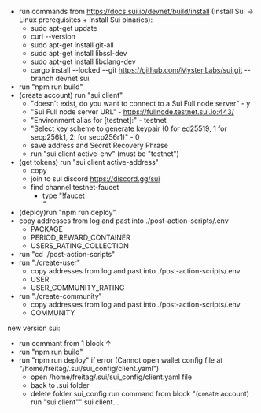 - run commands from https://docs.sui.io/devnet/build/install (Install Sui -> Linux prerequisites + Install Sui binaries):
    - sudo apt-get update
    - curl --version
    - sudo apt-get install git-all
    - sudo apt-get install libssl-dev
    - sudo apt-get install libclang-dev
    - cargo install --locked --git https://github.com/MystenLabs/sui.git --branch devnet sui
- run "npm run build"
- (create account) run "sui client"
    - "doesn't exist, do you want to connect to a Sui Full node server" - y
    - "Sui Full node server URL" - https://fullnode.testnet.sui.io:443/
    - "Environment alias for [testnet]:" - testnet
    - "Select key scheme to generate keypair (0 for ed25519, 1 for secp256k1, 2: for secp256r1)" - 0
    - save address and Secret Recovery Phrase
    - run "sui client active-env" (must be "testnet")
- (get tokens) run "sui client active-address"
    - copy
    - join to sui discord https://discord.gg/sui
    - find channel testnet-faucet
        - type "!faucet <address>"
- (deploy)run "npm run deploy"
- copy addresses from log and past into ./post-action-scripts/.env
    - PACKAGE
    - PERIOD_REWARD_CONTAINER
    - USERS_RATING_COLLECTION
- run "cd ./post-action-scripts"
- run "./create-user"
    - copy addresses from log and past into ./post-action-scripts/.env
    - USER
    - USER_COMMUNITY_RATING
- run "./create-community"
    - copy addresses from log and past into ./post-action-scripts/.env
    - COMMUNITY


new version sui:
- run commant from 1 block ↑
- run "npm run build"
- run "npm run deploy"
if error (Cannot open wallet config file at "/home/freitag/.sui/sui_config/client.yaml")
    - open /home/freitag/.sui/sui_config/client.yaml file
    - back to .sui folder
    - delete folder sui_config
    run command from block "(create account) run "sui client""
        sui client...
